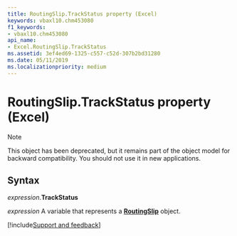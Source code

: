 ```yaml
---
title: RoutingSlip.TrackStatus property (Excel)
keywords: vbaxl10.chm453080
f1_keywords:
- vbaxl10.chm453080
api_name:
- Excel.RoutingSlip.TrackStatus
ms.assetid: 3ef4ed69-1325-c557-c52d-307b2bd31280
ms.date: 05/11/2019
ms.localizationpriority: medium
---
```



# RoutingSlip.TrackStatus property (Excel)

> [!NOTE] 
> This object has been deprecated, but it remains part of the object model for backward compatibility. You should not use it in new applications.

## Syntax

_expression_.**TrackStatus**

_expression_ A variable that represents a **[RoutingSlip](Excel.RoutingSlip.md)** object.



[!include[Support and feedback](~/includes/feedback-boilerplate.md)]